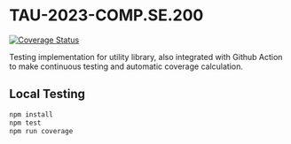 # TAU-2023-COMP.SE.200
[![Coverage Status](https://coveralls.io/repos/github/BarryAlanPan/TAU-2023-COMP.SE.200/badge.svg?branch=main)](https://coveralls.io/github/BarryAlanPan/TAU-2023-COMP.SE.200?branch=main)

Testing implementation for utility library, also integrated with Github Action to make continuous testing and automatic coverage calculation.

## Local Testing
```bash
npm install
npm test
npm run coverage
```